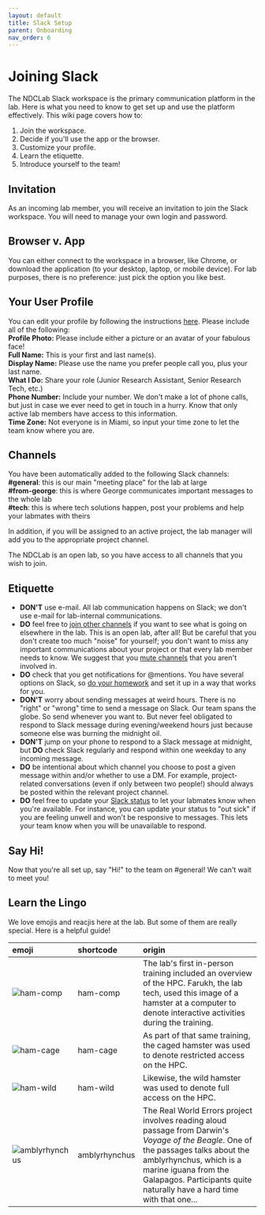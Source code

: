 ```yaml
---
layout: default
title: Slack Setup
parent: Onboarding
nav_order: 6
---
```


# Joining Slack
The NDCLab Slack workspace is the primary communication platform in the lab.  Here is what you need to know to get set up and use the platform effectively.  This wiki page covers how to:

1. Join the workspace.
2. Decide if you'll use the app or the browser.
3. Customize your profile.
4. Learn the etiquette.
5. Introduce yourself to the team!

## Invitation
As an incoming lab member, you will receive an invitation to join the Slack workspace.  You will need to manage your own login and password.

## Browser v. App
You can either connect to the workspace in a browser, like Chrome, or download the application (to your desktop, laptop, or mobile device).  For lab purposes, there is no preference: just pick the option you like best.

## Your User Profile
You can edit your profile by following the instructions [here](https://slack.com/help/articles/204092246-Edit-your-profile).  Please include all of the following:<br/>
    **Profile Photo:** Please include either a picture or an avatar of your fabulous face!<br/>
    **Full Name:** This is your first and last name(s).<br/>
    **Display Name:** Please use the name you prefer people call you, plus your last name.<br/>
    **What I Do:** Share your role (Junior Research Assistant, Senior Research Tech, etc.)<br/>
    **Phone Number:** Include your number.  We don't make a lot of phone calls, but just in case we ever need to get in touch in a hurry.  Know that only active lab members have access to this information.<br/>
    **Time Zone:** Not everyone is in Miami, so input your time zone to let the team know where you are.

## Channels
You have been automatically added to the following Slack channels:<br/>
**#general**: this is our main "meeting place" for the lab at large<br/>
**#from-george**: this is where George communicates important messages to the whole lab<br/>
**#tech**: this is where tech solutions happen, post your problems and help your labmates with theirs

In addition, if you will be assigned to an active project, the lab manager will add you to the appropriate project channel.

The NDCLab is an open lab, so you have access to all channels that you wish to join.

## Etiquette
* **DON'T** use e-mail. All lab communication happens on Slack; we don't use e-mail for lab-internal communications.
* **DO** feel free to [join other channels](https://slack.com/help/articles/205239967-Join-a-channel) if you want to see what is going on elsewhere in the lab. This is an open lab, after all! But be careful that you don't create too much "noise" for yourself; you don't want to miss any important communications about your project or that every lab member needs to know. We suggest that you [mute channels](https://slack.com/help/articles/204411433-Mute-channels-and-direct-messages) that you aren't involved in.
* **DO** check that you get notifications for @mentions. You have several options on Slack, so [do your homework](https://slack.com/help/articles/360025446073-Guide-to-Slack-notifications) and set it up in a way that works for you.
* **DON'T** worry about sending messages at weird hours. There is no "right" or "wrong" time to send a message on Slack. Our team spans the globe. So send whenever you want to. But never feel obligated to respond to Slack message during evening/weekend hours just because someone else was burning the midnight oil.
* **DON'T** jump on your phone to respond to a Slack message at midnight, but **DO** check Slack regularly and respond within one weekday to any incoming message.
* **DO** be intentional about which channel you choose to post a given message within and/or whether to use a DM. For example, project-related conversations (even if only between two people!) should always be posted within the relevant project channel.
* **DO** feel free to update your [Slack status](https://slack.com/help/articles/201864558-Set-your-Slack-status-and-availability) to let your labmates know when you're available. For instance, you can update your status to "out sick" if you are feeling unwell and won't be responsive to messages. This lets your team know when you will be unavailable to respond. 

## Say Hi!
Now that you're all set up, say "Hi!" to the team on #general! We can't wait to meet you!

## Learn the Lingo
We love emojis and reacjis here at the lab. But some of them are really special. Here is a helpful guide!

| emoji | shortcode | origin |
| :-- | :-- | :-- |
| ![ham-comp](https://raw.githubusercontent.com/NDCLab/wiki/main/docs/_assets/slack-emojis/ham-comp.png) | ham-comp | The lab's first in-person training included an overview of the HPC. Farukh, the lab tech, used this image of a hamster at a computer to denote interactive activities during the training. |
| ![ham-cage](https://raw.githubusercontent.com/NDCLab/wiki/main/docs/_assets/slack-emojis/ham-cage.jpg)  | ham-cage | As part of that same training, the caged hamster was used to denote restricted access on the HPC. |
| ![ham-wild](https://raw.githubusercontent.com/NDCLab/wiki/main/docs/_assets/slack-emojis/ham-wild.png)  | ham-wild | Likewise, the wild hamster was used to denote full access on the HPC. |
| ![amblyrhynchus](https://raw.githubusercontent.com/NDCLab/wiki/main/docs/_assets/slack-emojis/amblyrhynchus.jpg)  | amblyrhynchus | The Real World Errors project involves reading aloud passage from Darwin's _Voyage of the Beagle_. One of the passages talks about the amblyrhynchus, which is a marine iguana from the Galapagos. Participants quite naturally have a hard time with that one... |

